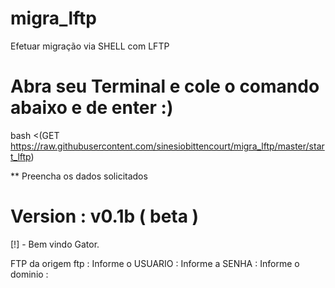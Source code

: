 # migra_lftp
Efetuar migração via SHELL com LFTP

# Abra seu Terminal e cole o comando abaixo e de enter :) 
bash <(GET https://raw.githubusercontent.com/sinesiobittencourt/migra_lftp/master/start_lftp)

** Preencha os dados solicitados 
# Version      : v0.1b ( beta )
[!] - Bem vindo Gator.

FTP da origem ftp : 
Informe o USUARIO : 
Informe a SENHA   : 
Informe o dominio : 


